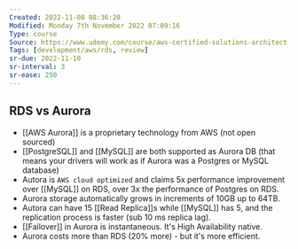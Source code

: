 ```yaml
---
Created: 2022-11-08 08:36:20
Modified: Monday 7th November 2022 07:09:16
Type: course
Source: https://www.udemy.com/course/aws-certified-solutions-architect-associate-saa-c01/?xref=E0Aed11STH4LPUQvCz0GJFABTmM=
Tags: [development/aws/rds, review]
sr-due: 2022-11-10
sr-interval: 3
sr-ease: 250
---
```


## RDS vs Aurora

- [[AWS Aurora]] is a proprietary technology from AWS (not open sourced)
- [[PostgreSQL]] and [[MySQL]] are both supported as Aurora DB (that means your drivers will work as if Aurora was a Postgres or MySQL database)
- Autora is `AWS cloud optimized` and claims 5x performance improvement over [[MySQL]] on RDS, over 3x the performance of Postgres on RDS.
- Aurora storage automatically grows in increments of 10GB up to 64TB.
- Autora can have 15 [[Read Replica]]s while [[MySQL]] has 5, and the replication process is faster (sub 10 ms replica lag).
- [[Failover]] in Aurora is instantaneous. It's High Availability native.
- Aurora costs more than RDS (20% more) - but it's more efficient.